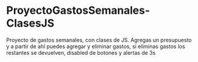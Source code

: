 # ProyectoGastosSemanales-ClasesJS
Proyecto de gastos semanales, con clases de JS. Agregas un presupuesto y a partir de ahí puedes agregar y eliminar gastos, si eliminas gastos los restantes se devuelven, disabled de botones y alertas de 3s

